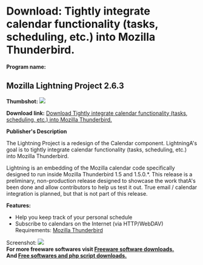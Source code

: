 # Download: Tightly integrate calendar functionality (tasks, scheduling, etc.) into Mozilla Thunderbird.

**Program name:**

## Mozilla Lightning Project 2.6.3

  
**Thumbshot:** ![](http://www.freewarefiles.com/screenshot/moz_lightningproj_md.gif)   
  
**Download link:** [Download Tightly integrate calendar functionality (tasks, scheduling, etc.) into Mozilla Thunderbird.](http://freesoftwares.boysofts.com/Mozilla-Lightning-Project_program_23671.html)  
  


**Publisher's Description**  
  


The Lightning Project is a redesign of the Calendar component. LightningA's goal is to tightly integrate calendar functionality (tasks, scheduling, etc.) into Mozilla Thunderbird. 

Lightning is an embedding of the Mozilla calendar code specifically designed to run inside Mozilla Thunderbird 1.5 and 1.5.0.*. This release is a preliminary, non-production release designed to showcase the work thatA's been done and allow contributors to help us test it out. True email / calendar integration is planned, but that is not part of this release.

**Features:**

  * Help you keep track of your personal schedule 
  * Subscribe to calendars on the Internet (via HTTP/WebDAV) 
Requirements: [Mozilla Thunderbird](http://www.freewarefiles.com/program_5_55_9700.html)

  
  
Screenshot: ![](http://www.freewarefiles.com/screenshot/moz_lightningproj.gif)   
**For more freeware softwares visit [Freeware software downloads.](http://freesoftwares.boysofts.com/)**   
**And [Free softwares and php script downloads.](http://www.boysofts.com/)**
